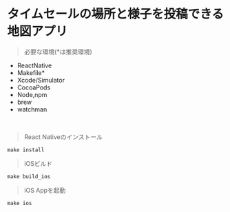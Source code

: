 # タイムセールの場所と様子を投稿できる地図アプリ
> 必要な環境(*は推奨環境)
- ReactNative
- Makefile*
- Xcode/Simulator
- CocoaPods
- Node,npm
- brew
- watchman
<br>

> React Nativeのインストール
```
make install
```

> iOSビルド
```
make build_ios
```

> iOS Appを起動
```
make ios
```